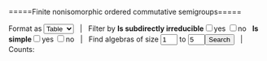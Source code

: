 =====Finite nonisomorphic ordered commutative semigroups=====
<html>
<style>
td {padding-left:3px;padding-right:3px;}
th {background-color:#f0f0f0;font-weight:normal;padding-left:3px;padding-right:3px;}
table {border-collapse:collapse;line-height:80%;} 
</style>
Format as <select id="format" onchange="displayAlgebras(filtlist)">
<option value="table" selected>Table</option>
<option value="html">HTML</option>
<option value="text">Text</option> 
</select>
&nbsp; | &nbsp; Filter by
<b>Is subdirectly irreducible</b><input type="checkbox" name="si" id="siyes" onclick="document.getElementById('sino').checked=false;update()">yes 
<input type="checkbox" name="si" id="sino" onclick="document.getElementById('siyes').checked=false;update()">no &nbsp; 
<b>Is simple</b><input type="checkbox" name="simple" id="simpleyes" onclick="document.getElementById('simpleno').checked=false;update()">yes 
<input type="checkbox" name="simple" id="simpleno" onclick="document.getElementById('simpleyes').checked=false;update()">no &nbsp; | &nbsp;
Find algebras of size <input type="text" id="minsize" size="1" maxlength="2" value="1"> to <input type="text" id="maxsize" size="1" maxlength="2" value="5"><input type="button" value="Search" onclick="searchAlgebras()"> &nbsp; | &nbsp; Counts: <span id="counts"></span>

<div id="algebras"></div>

<script>
function algebraToString(a,k,n) {
 if (format=="html"){
  var st="<div style=\"display:inline-block;border: 1px darkgray solid;\"><sup>"+n+"</sup>"+"<b>S</b><sub>"+a.length+","+k+"</sub><br>";
  for (var i=0; i<a.length; i++) {
    for (var j=0; j<a.length; j++) st = st+a[i][j]+(j==a.length-1?"":" &nbsp; ");
    st = st+"<br>";
  }
  st = st+"</div> &nbsp;";
 }else if (format=="table"){
  var st="<table style=\"display:inline-block;border: 1px darkgray solid;\"><tr><td colspan=\""+(a.length+1)+"\"><sup>"+n+"</sup>"+"<b>S</b><sub>"+a.length+","+k+"</sub></td></tr><tr><th>&middot</th>";
  for (var i=0; i<a.length; i++) st += "<th>"+i+"</th>";
  st += "</tr>";
  for (var i=0; i<a.length; i++) {
    st += "<tr><th>"+i+"</th>";
    for (var j=0; j<a.length; j++)
        st = st+"<td>"+a[i][j]+"</td>";
    st = st+"</tr>";
  }
  st = st+"</table> &nbsp;";
 }else if (format=="text"){ 
  var st="{n:"+n+", name:\""+classname+"_{"+a.length+","+k+"}\", size:"+a.length+", ";
  st=st+"num:"+k+", op:{\"cdot\":[\n";
  for (var i=0; i<a.length; i++) {
    st = st+"[";
    for (var j=0; j<a.length; j++)
        st = st+a[i][j]+(j==a.length-1?"":",");
    st = st+"]"+(i==a.length-1?"]}},":",")+"\n";
  }
  st = st+"\n";
 }
 return st;
}
function checkRelation(A,rel) {//rel is a partial binary relation
    //Check that rel is transitive and compatible with the operations of A
    var op;
    var n = A.size;
    for (var x=0; x<n; x++)
	for (var y=0; y<n; y++)
            if (rel[x][y]==1 && x!=y) {
                for (var z=x+1; z<n; z++)
                    if (rel[y][z]==1)
                        if (rel[x][z]==0)
                            return false; //not transitive
                for (var z=x+1; z<y; z++)
                    if (rel[x][z]==0 || rel[y][z]==0)
                         return false;    //not order convex
		for (var r in A.op) {
		    op = A.op[r];
		    if (op.length!=null)
			if (op[0].length==null) {
			    if (rel[op[x]][op[y]]==0)
				return false;
			} else
			    for (var z=0; z<n; z++) {
				if (rel[op[x][z]][op[y][z]]==0)
				    return false;
				if (rel[op[z][x]][op[z][y]]==0)
				    return false;
			    }
		}
	    }
    return true;
}
function copyOf(arr) {
    var a = new Array(arr.length);
    for (var i=0; i<arr.length; i++) {
        a[i] = new Array(arr[i].length);
        for (var j=0; j<arr[i].length; j++) a[i][j] = arr[i][j];
    }
    return a;
}
function completeRelation(A,rel,i,j) {
    // find next i,j where rel[i][j]=2=undefined; for each val=0 or 1
    // set rel[i][j]=val, check transitivity and compatibility
    // restore and return if no completetion, 
    // else call completeRelation(rel,i,j+1)
    var ok = true;
    while (ok && i<rel.length) {
	while (j<rel.length && rel[i][j]!=2) j++;
	if (j>=rel.length) {
	    j=0; 
	    i++; 
	} else ok = false;
    }
    if (ok) congl[congl.length] = copyOf(rel);
    else for (var val=0; val<2; val++){
	    rel[i][j] = val;
	    rel[j][i] = val;
	    ok = checkRelation(A,rel);
	    if (ok) completeRelation(A,rel,i,j+1);
	    rel[i][j] = 2;
	    rel[j][i] = 2;
	}
}
function congruences(A) {
    // A is a finite algebra (JavaScript object)
    congl = [];
    var rel = new Array(A.size);
    for (var i=0; i<A.size; i++) {
        rel[i] = new Array(A.size);
	for (var j=0; j<A.size; j++) 
	    if (i!=j) rel[i][j] = 2;
	    else rel[i][j]=1;
    }
    completeRelation(A,rel,0,0);
    return congl;
}
function isSubrelation(R,S) { //assumes symmetry of relations
    for (var i=0; i<R.length; i++)
	for (var j=i+1; j<R.length; j++)
	    if (R[i][j]>S[i][j]) return false;
    return true;
}
function conLatleq(cong) { //input list of 0-1-relations
  var leq = new Array(cong.length);
  for (var i=0; i<cong.length; i++) {
      leq[i] = new Array(cong.length);
      leq[i][i] = true;
      for (var j=0; j<cong.length; j++)
	  if (i!=j) leq[i][j] = isSubrelation(cong[i],cong[j]);
  }
  return leq;
}
function leq2uppercovers(rel) {
    var n = rel.length;
    var uc = new Array(n);
    for (var i=0; i<n; i++) {
	uc[i] = [];
        for (var j=0; j<n; j++)
            if (rel[i][j] && i!=j) {
		for (var k=0; k<n && 
			 !(rel[i][k] && i!=k && rel[k][j] && k!=j); k++);
		if (k==n) uc[i][uc[i].length] = j;
	    }
    }
    return uc;
}
function congblock(co,i) {
    var block = [];
    for (var j=0; j<co.length; j++)
	if (co[i][j]==1)
	    block[block.length] = j;
    return block;
}
function cong2part(co) {
    var part = [];
    var flag = new Array(co.length);
    for (var i=0; i<co.length; i++)
        if (flag[i]==null) {
            cb = congblock(co,i);
            for (var j=0; j<cb.length; j++) flag[cb[j]]=true;
            part[part.length] = cb;
        }
    return part;
}
function conLat(A) {
    var conA = {/*name:"Con("+A.name+")",*/ rel:{}};
    var cl = congruences(A);
    conA.size = cl.length;
    conA.eltname = new Array(conA.size);
    for (var i=0; i<conA.size; i++) {
        conA.eltname[i] = cong2part(cl[i]).join(" | ");
    }
    conA.rel.uc = leq2uppercovers(conLatleq(cl));
    return conA;
}
function isSimple(A) {
    return congruences(A).length==2;
}
function isSI(A) {
    var conA = conLat(A);
    return conA.rel.uc[0].length==1;
}
///////////////////////////////////////////////////////////////////////
classname="OCSgrp";
counts=[];
filtcounts=[];
function initializeAlgebra(n) { // finite groupoid with n elements, {0,1,...,n-1}
    var alg = new Array(n);
    for (var i=0; i<n; i++) {
	alg[i] = new Array(n);
	for (var j=0; j<n; j++)
	    alg[i][j] = n; // all elements undefined (=n)
    }
    return alg;
}
function checkAxioms(a) {
    var n,ok,x,y,z,xy,xyz;
    n = a.length;
    ok = true;
    for (x=0; ok && x<n; x++) {
        for (y=0; ok && y<n; y++) {
            xy=a[x][y];
            if (xy<n) {
                ok = !(a[y][x]<n && xy!=a[y][x]); // check commutativity
                if (ok) {
                    for (z=0; ok && z<n; z++) {
                        xyz = a[xy][z];
                        if (xyz<n) // check associativity
                            ok = !(a[y][z]<n &&
                               a[x][a[y][z]]<n && xyz!=a[x][a[y][z]]);
		    }
		}
	    }
	}
    }
    return ok;
}
function completeAlgebra(alg,i,j) {
    // find next i,j where alg[i][j]=n=undefined; for each val=0..n-1
    // set alg[i][j]=val, check axioms and permutations
    // if ok, call completeAlg(alg,i,j+1) then restore and return
    var ok = true;
    var n = alg.length;
    while (ok && i<n) {
	while (j<n && alg[i][j]<n) j++;
	if (j>=n) {
	    j = 0; 
	    i++;
	} else ok = false;
    }
    if (ok) {
        counts[alg.length-1]++;
        alglist[alglist.length] = {size:alg.length,op:{cdot:copyOf(alg)},num:counts[alg.length-1]};
    } else {
        var start = 0;
        if (i>0) start = alg[i-1][j];
        if (j>0 && alg[i][j-1]>start) start = alg[i][j-1];
        for (var val=start; val<n; val++) {
	    alg[i][j] = val;
	    ok = checkAxioms(alg);
//	    if (ok) ok = checkPermutations(alg);
	    if (ok) completeAlgebra(alg,i,j+1);
            alg[i][j] = n;
        }
    }
}
function findAlgebras(size) {
    counts[size-1]=0;
    alg = initializeAlgebra(size);
    completeAlgebra(alg,0,0);
}
function findAlgebrasRange(minsize,maxsize) {
    alglist = [];
    for (var i=minsize; i<=maxsize; i++)
        findAlgebras(i);
}
function update(){
  findAlgebrasRange(eval(document.getElementById('minsize').value), eval(document.getElementById('maxsize').value));
}
function filterAlgebras(As){
    var Bs = [];
    for (var i=0; i<As[As.length-1].size; i++) filtcounts[i] = 0;
    simpleyes = document.getElementById("simpleyes").checked;
    simpleno = document.getElementById("simpleno").checked;
    siyes = document.getElementById("siyes").checked;
    sino = document.getElementById("sino").checked;
    for (var i=0; i<As.length; i++) {
        var add = (!simpleyes||!simpleno) && (!siyes||!sino);
        if (add && (simpleyes||simpleno)) {
            var simple = isSimple(As[i]);
            add = simpleyes && simple || simpleno && !simple;
        }
        if (add && (siyes||sino)) {
            var si = isSI(As[i]);
            add = siyes && si || sino && !si;
        }
        if (add) {
            Bs[Bs.length] = As[i];
            filtcounts[As[i].size-1]++;
        }
    }
    filtlist = Bs;
    displayAlgebras(Bs);
}
function displayAlgebras(As){
    format = document.getElementById("format").value;
    algstr=(format=="text"?classname+"=[\n":"");
    for (var i=0; i<As.length; i++)
        algstr += algebraToString(As[i].op.cdot,As[i].num,i);
    document.getElementById("algebras").innerHTML=(format=="text"?"<textarea rows=\"35\">"+algstr.slice(0,algstr.length-3)+"];\n</textarea>":algstr);
    document.getElementById("counts").innerHTML="<a href=\"http://www.research.att.com/~njas/sequences/?q="+filtcounts.join(",+")+"&sort=0&fmt=0&language=english&go=Search\"><u><b>"+filtcounts.join(", ")+"</b></u></a>";
}
function searchAlgebras(){
    findAlgebrasRange(eval(document.getElementById('minsize').value), eval(document.getElementById('maxsize').value));
    filterAlgebras(alglist);
}
function update(){
    filterAlgebras(alglist);
}
searchAlgebras();
</script>
</html>